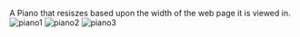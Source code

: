 A Piano that resiszes based upon the width of the web page it is viewed in.
![piano1](https://github.com/user-attachments/assets/3062281c-86bb-4a24-ad2f-199b41cc74fb)
![piano2](https://github.com/user-attachments/assets/63b956e3-974a-4d14-bbe4-7f9701970070)
![piano3](https://github.com/user-attachments/assets/99c575eb-b35c-40d4-a44c-ebf33037261e)
